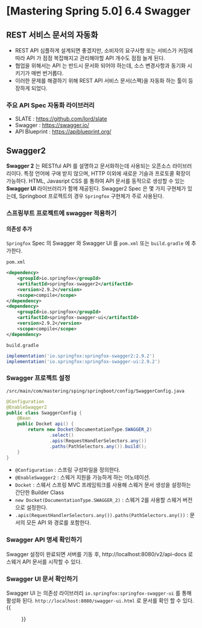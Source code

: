 # [Mastering Spring 5.0] 6.4 Swagger


## REST 서비스 문서의 자동화
+ REST API 심플하게 설계되면 좋겠지만, 소비자의 요구사항 또는 서비스가 커짐에 따라 API 가 점점 복잡해지고 관리해야할 API 개수도 점점 늘게 된다.
+ 협업을 위해서는 API 는 반드시 문서화 되어야 하는데, 소스 변경사항과 동기화 시키기가 매번 번거롭다.
+ 이러한 문제를 해결하기 위해 REST API 서비스 문서(스펙)을 자동화 하는 툴이 등장하게 되었다.
 
### 주요 API Spec 자동화 라이브러리
+ SLATE : https://github.com/lord/slate
+ Swagger : https://swagger.io/
+ API Blueprint : https://apiblueprint.org/


## Swagger2
**Swagger 2** 는 RESTful API 를 설명하고 문서화하는데 사용되는 오픈소스 라이브러리이다. 특정 언어에 구애 받지 않으며, HTTP 이외에 새로운 기슬과 프로토콜 확장이 가능하다. HTML, Javasript CSS 를 통하여 API 문서를 동적으로 생성할 수 있는 **Swagger UI** 라이브러리가 함께 제공된다. 
Swagger2 Spec 은 몇 가지 구현체가 있는데, Springboot 프로젝트의 경우 `Springfox` 구현체가 주로 사용된다. 

### 스프링부트 프로젝트에 swagger 적용하기
#### 의존성 추가
`Springfox` Spec 의 Swagger 와 Swagger UI 를 `pom.xml` 또는 `build.gradle` 에 추가한다.

`pom.xml`
```xml
<dependency>
    <groupId>io.springfox</groupId>
    <artifactId>springfox-swagger2</artifactId>
    <version>2.9.2</version>
    <scope>compile</scope>
</dependency>
<dependency>
    <groupId>io.springfox</groupId>
    <artifactId>springfox-swagger-ui</artifactId>
    <version>2.9.2</version>
    <scope>compile</scope>
</dependency>
```
`build.gradle`

```groovy
implementation('io.springfox:springfox-swagger2:2.9.2')
implementation('io.springfox:springfox-swagger-ui:2.9.2')
```

### Swagger 프로젝트 설정

`/src/main/com/mastering/sping/springboot/config/SwaggerConfig.java`
```java
@Configuration
@EnableSwagger2
public class SwaggerConfig {
    @Bean
    public Docket api() {
        return new Docket(DocumentationType.SWAGGER_2)
                .select()
                .apis(RequestHandlerSelectors.any())
                .paths(PathSelectors.any()).build();
    }   
}
```
+ `@Configuration` : 스프링 구성파일을 정의한다.
+ `@EnableSwagger2` : 스웨거 지원을 가능하게 하는 어노테이션.
+ `Docket` : 스웨서 스프링 MVC 프레임워크를 사용해 스웨거 문서 생성을 설정하는 간단한 Builder Class
+ `new Docket(DocumentationType.SWAGGER_2)` : 스웨거 2를 사용할 스웨거 버전으로 설정한다.
+ `.apis(RequestHandlerSelectors.any()).paths(PathSelectors.any())` : 문서의 모든 API 와 경로를 포함한다.

### Swagger API 명세 확인하기
Swagger 설정이 완료되면 서버를 기동 후, http://localhost:8080/v2/api-docs 로 스웨거 API 문서를 시작할 수 있다.

### Swagger UI 문서 확인하기
Swagger UI 는 의존성 라이브러리 ``io.springfox:springfox-swagger-ui`` 를 통해 활성화 된다. `http://localhost:8080/swagger-ui.html` 로 문서를 확인 할 수 있다.
{{<figure src="/posts/images/spring/page6-4-1.png?classes=border,shadow">}}




